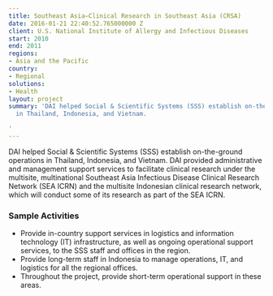 ```yaml
---
title: Southeast Asia—Clinical Research in Southeast Asia (CRSA)
date: 2016-01-21 22:40:52.765000000 Z
client: U.S. National Institute of Allergy and Infectious Diseases
start: 2010
end: 2011
regions:
- Asia and the Pacific
country:
- Regional
solutions:
- Health
layout: project
summary: 'DAI helped Social & Scientific Systems (SSS) establish on-the-ground operations
  in Thailand, Indonesia, and Vietnam.

'
---
```


DAI helped Social & Scientific Systems (SSS) establish on-the-ground operations in Thailand, Indonesia, and Vietnam. DAI provided administrative and management support services to facilitate clinical research under the multisite, multinational Southeast Asia Infectious Disease Clinical Research Network (SEA ICRN) and the multisite Indonesian clinical research network, which will conduct some of its research as part of the SEA ICRN.

###  Sample Activities

* Provide in-country support services in logistics and information technology (IT) infrastructure, as well as ongoing operational support services, to the SSS staff and offices in the region.
* Provide long-term staff in Indonesia to manage operations, IT, and logistics for all the regional offices.
* Throughout the project, provide short-term operational support in these areas.
